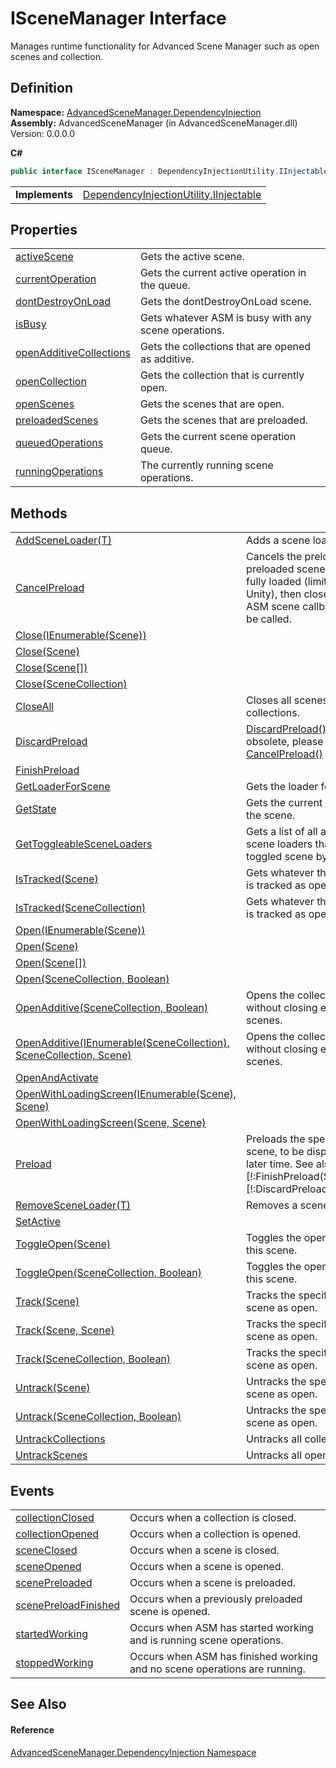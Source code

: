 # ISceneManager Interface


Manages runtime functionality for Advanced Scene Manager such as open scenes and collection.



## Definition
**Namespace:** <a href="N_AdvancedSceneManager_DependencyInjection">AdvancedSceneManager.DependencyInjection</a>  
**Assembly:** AdvancedSceneManager (in AdvancedSceneManager.dll) Version: 0.0.0.0

**C#**
``` C#
public interface ISceneManager : DependencyInjectionUtility.IInjectable
```

<table><tr><td><strong>Implements</strong></td><td><a href="T_AdvancedSceneManager_DependencyInjection_DependencyInjectionUtility_IInjectable">DependencyInjectionUtility.IInjectable</a></td></tr>
</table>



## Properties
<table>
<tr>
<td><a href="P_AdvancedSceneManager_DependencyInjection_ISceneManager_activeScene">activeScene</a></td>
<td>Gets the active scene.</td></tr>
<tr>
<td><a href="P_AdvancedSceneManager_DependencyInjection_ISceneManager_currentOperation">currentOperation</a></td>
<td>Gets the current active operation in the queue.</td></tr>
<tr>
<td><a href="P_AdvancedSceneManager_DependencyInjection_ISceneManager_dontDestroyOnLoad">dontDestroyOnLoad</a></td>
<td>Gets the dontDestroyOnLoad scene.</td></tr>
<tr>
<td><a href="P_AdvancedSceneManager_DependencyInjection_ISceneManager_isBusy">isBusy</a></td>
<td>Gets whatever ASM is busy with any scene operations.</td></tr>
<tr>
<td><a href="P_AdvancedSceneManager_DependencyInjection_ISceneManager_openAdditiveCollections">openAdditiveCollections</a></td>
<td>Gets the collections that are opened as additive.</td></tr>
<tr>
<td><a href="P_AdvancedSceneManager_DependencyInjection_ISceneManager_openCollection">openCollection</a></td>
<td>Gets the collection that is currently open.</td></tr>
<tr>
<td><a href="P_AdvancedSceneManager_DependencyInjection_ISceneManager_openScenes">openScenes</a></td>
<td>Gets the scenes that are open.</td></tr>
<tr>
<td><a href="P_AdvancedSceneManager_DependencyInjection_ISceneManager_preloadedScenes">preloadedScenes</a></td>
<td>Gets the scenes that are preloaded.</td></tr>
<tr>
<td><a href="P_AdvancedSceneManager_DependencyInjection_ISceneManager_queuedOperations">queuedOperations</a></td>
<td>Gets the current scene operation queue.</td></tr>
<tr>
<td><a href="P_AdvancedSceneManager_DependencyInjection_ISceneManager_runningOperations">runningOperations</a></td>
<td>The currently running scene operations.</td></tr>
</table>

## Methods
<table>
<tr>
<td><a href="M_AdvancedSceneManager_DependencyInjection_ISceneManager_AddSceneLoader__1">AddSceneLoader(T)</a></td>
<td>Adds a scene loader.</td></tr>
<tr>
<td><a href="M_AdvancedSceneManager_DependencyInjection_ISceneManager_CancelPreload">CancelPreload</a></td>
<td>Cancels the preload. All preloaded scenes will be fully loaded (limitation by Unity), then closed. No ASM scene callbacks will be called.</td></tr>
<tr>
<td><a href="M_AdvancedSceneManager_DependencyInjection_ISceneManager_Close_3">Close(IEnumerable(Scene))</a></td>
<td> </td></tr>
<tr>
<td><a href="M_AdvancedSceneManager_DependencyInjection_ISceneManager_Close">Close(Scene)</a></td>
<td> </td></tr>
<tr>
<td><a href="M_AdvancedSceneManager_DependencyInjection_ISceneManager_Close_1">Close(Scene[])</a></td>
<td> </td></tr>
<tr>
<td><a href="M_AdvancedSceneManager_DependencyInjection_ISceneManager_Close_2">Close(SceneCollection)</a></td>
<td> </td></tr>
<tr>
<td><a href="M_AdvancedSceneManager_DependencyInjection_ISceneManager_CloseAll">CloseAll</a></td>
<td>Closes all scenes and collections.</td></tr>
<tr>
<td><a href="M_AdvancedSceneManager_DependencyInjection_ISceneManager_DiscardPreload">DiscardPreload</a></td>
<td><a href="M_AdvancedSceneManager_Core_Runtime_DiscardPreload">DiscardPreload()</a> is obsolete, please use <a href="M_AdvancedSceneManager_Core_Runtime_CancelPreload">CancelPreload()</a> instead.</td></tr>
<tr>
<td><a href="M_AdvancedSceneManager_DependencyInjection_ISceneManager_FinishPreload">FinishPreload</a></td>
<td> </td></tr>
<tr>
<td><a href="M_AdvancedSceneManager_DependencyInjection_ISceneManager_GetLoaderForScene">GetLoaderForScene</a></td>
<td>Gets the loader for <em>scene</em>.</td></tr>
<tr>
<td><a href="M_AdvancedSceneManager_DependencyInjection_ISceneManager_GetState">GetState</a></td>
<td>Gets the current state of the scene.</td></tr>
<tr>
<td><a href="M_AdvancedSceneManager_DependencyInjection_ISceneManager_GetToggleableSceneLoaders">GetToggleableSceneLoaders</a></td>
<td>Gets a list of all added scene loaders that can be toggled scene by scene.</td></tr>
<tr>
<td><a href="M_AdvancedSceneManager_DependencyInjection_ISceneManager_IsTracked">IsTracked(Scene)</a></td>
<td>Gets whatever this scene is tracked as open.</td></tr>
<tr>
<td><a href="M_AdvancedSceneManager_DependencyInjection_ISceneManager_IsTracked_1">IsTracked(SceneCollection)</a></td>
<td>Gets whatever this scene is tracked as open.</td></tr>
<tr>
<td><a href="M_AdvancedSceneManager_DependencyInjection_ISceneManager_Open_3">Open(IEnumerable(Scene))</a></td>
<td> </td></tr>
<tr>
<td><a href="M_AdvancedSceneManager_DependencyInjection_ISceneManager_Open">Open(Scene)</a></td>
<td> </td></tr>
<tr>
<td><a href="M_AdvancedSceneManager_DependencyInjection_ISceneManager_Open_1">Open(Scene[])</a></td>
<td> </td></tr>
<tr>
<td><a href="M_AdvancedSceneManager_DependencyInjection_ISceneManager_Open_2">Open(SceneCollection, Boolean)</a></td>
<td> </td></tr>
<tr>
<td><a href="M_AdvancedSceneManager_DependencyInjection_ISceneManager_OpenAdditive">OpenAdditive(SceneCollection, Boolean)</a></td>
<td>Opens the collection without closing existing scenes.</td></tr>
<tr>
<td><a href="M_AdvancedSceneManager_DependencyInjection_ISceneManager_OpenAdditive_1">OpenAdditive(IEnumerable(SceneCollection), SceneCollection, Scene)</a></td>
<td>Opens the collection without closing existing scenes.</td></tr>
<tr>
<td><a href="M_AdvancedSceneManager_DependencyInjection_ISceneManager_OpenAndActivate">OpenAndActivate</a></td>
<td> </td></tr>
<tr>
<td><a href="M_AdvancedSceneManager_DependencyInjection_ISceneManager_OpenWithLoadingScreen_1">OpenWithLoadingScreen(IEnumerable(Scene), Scene)</a></td>
<td> </td></tr>
<tr>
<td><a href="M_AdvancedSceneManager_DependencyInjection_ISceneManager_OpenWithLoadingScreen">OpenWithLoadingScreen(Scene, Scene)</a></td>
<td> </td></tr>
<tr>
<td><a href="M_AdvancedSceneManager_DependencyInjection_ISceneManager_Preload">Preload</a></td>
<td>Preloads the specified scene, to be displayed at a later time. See also: [!:FinishPreload(Scene)], [!:DiscardPreload(Scene)].</td></tr>
<tr>
<td><a href="M_AdvancedSceneManager_DependencyInjection_ISceneManager_RemoveSceneLoader__1">RemoveSceneLoader(T)</a></td>
<td>Removes a scene loader.</td></tr>
<tr>
<td><a href="M_AdvancedSceneManager_DependencyInjection_ISceneManager_SetActive">SetActive</a></td>
<td> </td></tr>
<tr>
<td><a href="M_AdvancedSceneManager_DependencyInjection_ISceneManager_ToggleOpen">ToggleOpen(Scene)</a></td>
<td>Toggles the open state of this scene.</td></tr>
<tr>
<td><a href="M_AdvancedSceneManager_DependencyInjection_ISceneManager_ToggleOpen_1">ToggleOpen(SceneCollection, Boolean)</a></td>
<td>Toggles the open state of this scene.</td></tr>
<tr>
<td><a href="M_AdvancedSceneManager_DependencyInjection_ISceneManager_Track">Track(Scene)</a></td>
<td>Tracks the specified scene as open.</td></tr>
<tr>
<td><a href="M_AdvancedSceneManager_DependencyInjection_ISceneManager_Track_1">Track(Scene, Scene)</a></td>
<td>Tracks the specified scene as open.</td></tr>
<tr>
<td><a href="M_AdvancedSceneManager_DependencyInjection_ISceneManager_Track_2">Track(SceneCollection, Boolean)</a></td>
<td>Tracks the specified scene as open.</td></tr>
<tr>
<td><a href="M_AdvancedSceneManager_DependencyInjection_ISceneManager_Untrack">Untrack(Scene)</a></td>
<td>Untracks the specified scene as open.</td></tr>
<tr>
<td><a href="M_AdvancedSceneManager_DependencyInjection_ISceneManager_Untrack_1">Untrack(SceneCollection, Boolean)</a></td>
<td>Untracks the specified scene as open.</td></tr>
<tr>
<td><a href="M_AdvancedSceneManager_DependencyInjection_ISceneManager_UntrackCollections">UntrackCollections</a></td>
<td>Untracks all collections.</td></tr>
<tr>
<td><a href="M_AdvancedSceneManager_DependencyInjection_ISceneManager_UntrackScenes">UntrackScenes</a></td>
<td>Untracks all open scenes.</td></tr>
</table>

## Events
<table>
<tr>
<td><a href="E_AdvancedSceneManager_DependencyInjection_ISceneManager_collectionClosed">collectionClosed</a></td>
<td>Occurs when a collection is closed.</td></tr>
<tr>
<td><a href="E_AdvancedSceneManager_DependencyInjection_ISceneManager_collectionOpened">collectionOpened</a></td>
<td>Occurs when a collection is opened.</td></tr>
<tr>
<td><a href="E_AdvancedSceneManager_DependencyInjection_ISceneManager_sceneClosed">sceneClosed</a></td>
<td>Occurs when a scene is closed.</td></tr>
<tr>
<td><a href="E_AdvancedSceneManager_DependencyInjection_ISceneManager_sceneOpened">sceneOpened</a></td>
<td>Occurs when a scene is opened.</td></tr>
<tr>
<td><a href="E_AdvancedSceneManager_DependencyInjection_ISceneManager_scenePreloaded">scenePreloaded</a></td>
<td>Occurs when a scene is preloaded.</td></tr>
<tr>
<td><a href="E_AdvancedSceneManager_DependencyInjection_ISceneManager_scenePreloadFinished">scenePreloadFinished</a></td>
<td>Occurs when a previously preloaded scene is opened.</td></tr>
<tr>
<td><a href="E_AdvancedSceneManager_DependencyInjection_ISceneManager_startedWorking">startedWorking</a></td>
<td>Occurs when ASM has started working and is running scene operations.</td></tr>
<tr>
<td><a href="E_AdvancedSceneManager_DependencyInjection_ISceneManager_stoppedWorking">stoppedWorking</a></td>
<td>Occurs when ASM has finished working and no scene operations are running.</td></tr>
</table>

## See Also


#### Reference
<a href="N_AdvancedSceneManager_DependencyInjection">AdvancedSceneManager.DependencyInjection Namespace</a>  
